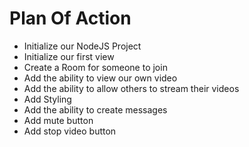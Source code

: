 # Plan Of Action

- Initialize our NodeJS Project
- Initialize our first view
- Create a Room for someone to join
- Add the ability to view our own video
- Add the ability to allow others to stream their videos
- Add Styling
- Add the ability to create messages
- Add mute button
- Add stop video button
 